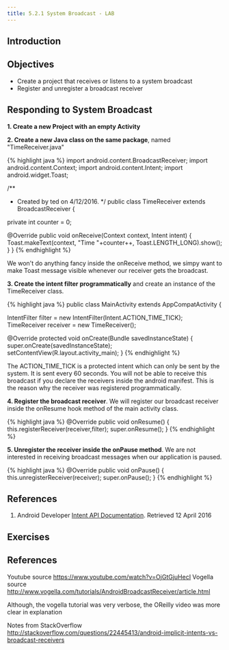 ```yaml
---
title: 5.2.1 System Broadcast - LAB
---
```


## Introduction


## Objectives

- Create a project that receives or listens to a system broadcast
- Register and unregister a broadcast receiver

## Responding to System Broadcast

**1. Create a new Project with an empty Activity**

**2. Create a new Java class on the same package**, named "TimeReceiver.java"

{% highlight java %}
import android.content.BroadcastReceiver;
import android.content.Context;
import android.content.Intent;
import android.widget.Toast;

/**
 * Created by ted on 4/12/2016.
 */
public class TimeReceiver extends BroadcastReceiver {

  private int counter = 0;

  @Override
  public void onReceive(Context context, Intent intent) {
    Toast.makeText(context, "Time "+counter++, Toast.LENGTH_LONG).show();
  }
}
{% endhighlight %}

We won't do anything fancy inside the onReceive method, we simpy want to make Toast message visible whenever our receiver gets the broadcast.

**3. Create the intent filter programmatically** and create an instance of the TimeReceiver class.

{% highlight java %}
public class MainActivity extends AppCompatActivity {

  IntentFilter filter = new IntentFilter(Intent.ACTION_TIME_TICK);
  TimeReceiver receiver = new TimeReceiver();

  @Override
  protected void onCreate(Bundle savedInstanceState) {
    super.onCreate(savedInstanceState);
    setContentView(R.layout.activity_main);
  }
{% endhighlight %}

The ACTION_TIME_TICK is a protected intent which can only be sent by the system. It is sent every 60 seconds. You will not be able to receive this broadcast if you declare the receivers inside the android manifest. This is the reason why the receiver was registered programmatically.

**4. Register the broadcast receiver**. We will register our broadcast receiver inside the onResume hook method of the main activity class. 

{% highlight java %}
  @Override
  public void onResume() {
    this.registerReceiver(receiver,filter);
    super.onResume();
  }
{% endhighlight %}


**5. Unregister the receiver inside the onPause method**. We are not interested in receiving broadcast messages when our application is paused.

{% highlight java %}
  @Override
  public void onPause() {
    this.unregisterReceiver(receiver);
    super.onPause();
  }
{% endhighlight %}

## References

1. Android Developer [Intent API Documentation](http://developer.android.com/reference/android/content/Intent.html#ACTION_TIME_TICK). Retrieved 12 April 2016

## Exercises


## References

Youtube source <https://www.youtube.com/watch?v=OjGtGjuHecI> Vogella source <http://www.vogella.com/tutorials/AndroidBroadcastReceiver/article.html>

Although, the vogella tutorial was very verbose, the OReilly video was more clear in explanation

Notes from StackOverflow <http://stackoverflow.com/questions/22445413/android-implicit-intents-vs-broadcast-receivers>
